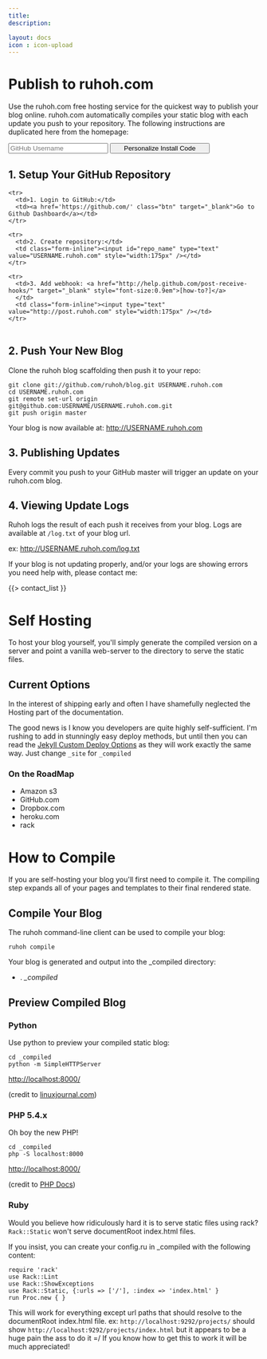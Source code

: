 ```yaml
---
title:
description:

layout: docs
icon : icon-upload
---
```



# Publish to ruhoh.com

Use the ruhoh.com free hosting service for the quickest way to publish your blog online. ruhoh.com automatically compiles your static blog
with each update you push to your repository. The following instructions are duplicated here from the homepage:

<form action='#' class="form-inline" id="generate_code">
  <input id='github_username' type='text' placeholder="GitHub Username" style="width:200px;"/>
  <button class='btn' style="width:200px;">Personalize Install Code</button>
</form>

## 1. Setup Your GitHub Repository

<table class="github-install table-condensed">
  <tbody>

    <tr>
      <td>1. Login to GitHub:</td>
      <td><a href='https://github.com/' class="btn" target="_blank">Go to Github Dashboard</a></td>
    </tr>

    <tr>
      <td>2. Create repository:</td>
      <td class="form-inline"><input id="repo_name" type="text" value="USERNAME.ruhoh.com" style="width:175px" /></td>
    </tr>

    <tr>
      <td>3. Add webhook: <a href="http://help.github.com/post-receive-hooks/" target="_blank" style="font-size:0.9em">[how-to?]</a>
      </td>
      <td class="form-inline"><input type="text" value="http://post.ruhoh.com" style="width:175px" /></td>
    </tr>

  </tbody>
</table>

## 2. Push Your New Blog

Clone the ruhoh blog scaffolding then push it to your repo:

<pre id="install-code-wrapper" style="overflow:auto; white-space:pre" class="no-highlight">
<code><span class="kwd">git</span> clone git://github.com/ruhoh/blog.git <span class="typ">USERNAME</span>.ruhoh.com
<span class="kwd">cd</span> <span class="typ">USERNAME</span>.ruhoh.com
<span class="kwd">git</span> remote set-url origin git@github.com:<span class="typ">USERNAME</span>/<span class="typ">USERNAME</span>.ruhoh.com.git
<span class="kwd">git</span> push origin master</code>
</pre>

Your blog is now available at: <a href='http://USERNAME.ruhoh.com' id="blog_link" target="_blank">http://USERNAME.ruhoh.com</a>

## 3. Publishing Updates

Every commit you push to your GitHub master will trigger an update on your ruhoh.com blog.

## 4. Viewing Update Logs

Ruhoh logs the result of each push it receives from your blog. Logs are available at `/log.txt` of your blog url.

ex: <a href='http://USERNAME.ruhoh.com/log.txt' id="blog_log_link" target="_blank">http://USERNAME.ruhoh.com/log.txt</a>

If your blog is not updating properly, and/or your logs are showing errors you need help with, please contact me:

{{> contact_list }}


# Self Hosting

To host your blog yourself, you'll simply generate the compiled version on a server 
and point a vanilla web-server to the directory to serve the static files.

## Current Options

In the interest of shipping early and often I have shamefully neglected the Hosting part of the documentation.

The good news is I know you developers are quite highly self-sufficient.
I'm rushing to add in stunningly easy deploy methods, but until then you can read
the [Jekyll Custom Deploy Options](https://github.com/mojombo/jekyll/wiki/Deployment)
as they will work exactly the same way. Just change `_site` for `_compiled`

### On the RoadMap

- Amazon s3
- GitHub.com
- Dropbox.com  
- heroku.com
- rack


# How to Compile

If you are self-hosting your blog you'll first need to compile it.
The compiling step expands all of your pages and templates to their final rendered state.

## Compile Your Blog

The ruhoh command-line client can be used to compile your blog:

    ruhoh compile
    
Your blog is generated and output into the \_compiled directory:

<ul class="folder-tree">
  <li><span class="ui-silk inline ui-silk-folder">.</span> <em>_compiled</em></li>
</ul>

## Preview Compiled Blog


### Python

Use python to preview your compiled static blog:

    cd _compiled
    python -m SimpleHTTPServer
    

<http://localhost:8000/>

(credit to [linuxjournal.com](http://www.linuxjournal.com/content/tech-tip-really-simple-http-server-python))

### PHP 5.4.x

Oh boy the new PHP!

    cd _compiled
    php -S localhost:8000

<http://localhost:8000/>

(credit to [PHP Docs](http://php.net/manual/en/features.commandline.webserver.php))

### Ruby
    
Would you believe how ridiculously hard it is to serve static files using rack?
`Rack::Static` won't serve documentRoot index.html files. 

If you insist, you can create your config.ru in \_compiled with the following content:

    require 'rack'
    use Rack::Lint
    use Rack::ShowExceptions
    use Rack::Static, {:urls => ['/'], :index => 'index.html' }
    run Proc.new { }

This will work for everything except url paths that should resolve to the documentRoot index.html file.
ex: `http://localhost:9292/projects/` should show `http://localhost:9292/projects/index.html`
but it appears to be a huge pain the ass to do it =/ If you know how to get this to work
it will be much appreciated!


